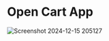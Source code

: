 # Open Cart App
![Screenshot 2024-12-15 205127](https://github.com/user-attachments/assets/6480015b-bf96-49d7-b130-1e693f153a1f)
